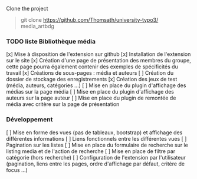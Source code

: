 Clone the project
 >git clone https://github.com/Thomsath/university-typo3/ media_artbdg

### TODO liste Bibliothèque média
[x] Mise à disposition de l'extension sur github
[x] Installation de l'extension sur le site
[x] Création d'une page de présentation des membres du groupe, cette page pourra également contenir des exemples de spécificités du travail
[x] Créations de sous-pages : média et auteurs
[ ] Création du dossier de stockage des enregistrements
[x] Création des jeux de test (média, auteurs, catégories ...)
[ ] Mise en place du plugin d'affichage des médias sur la page média
[ ] Mise en place du plugin d'affichage des auteurs sur la page auteur
[ ] Mise en place du plugin de remontée de média avec critère sur la page de présentation

### Développement

[ ] Mise en forme des vues (pas de tableaux, bootstrap) et affichage des différentes informations
[ ] Liens fonctionnels entre les différentes vues
[ ] Pagination sur les listes
[ ] Mise en place du formulaire de recherche sur le listing media et de l'action de recherche
[ ] Mise en place de filtre par catégorie (hors recherche)
[ ] Configuration de l'extension par l'utilisateur (pagination, liens entre les pages, ordre d'affichage par défaut, critère de focus ...)
